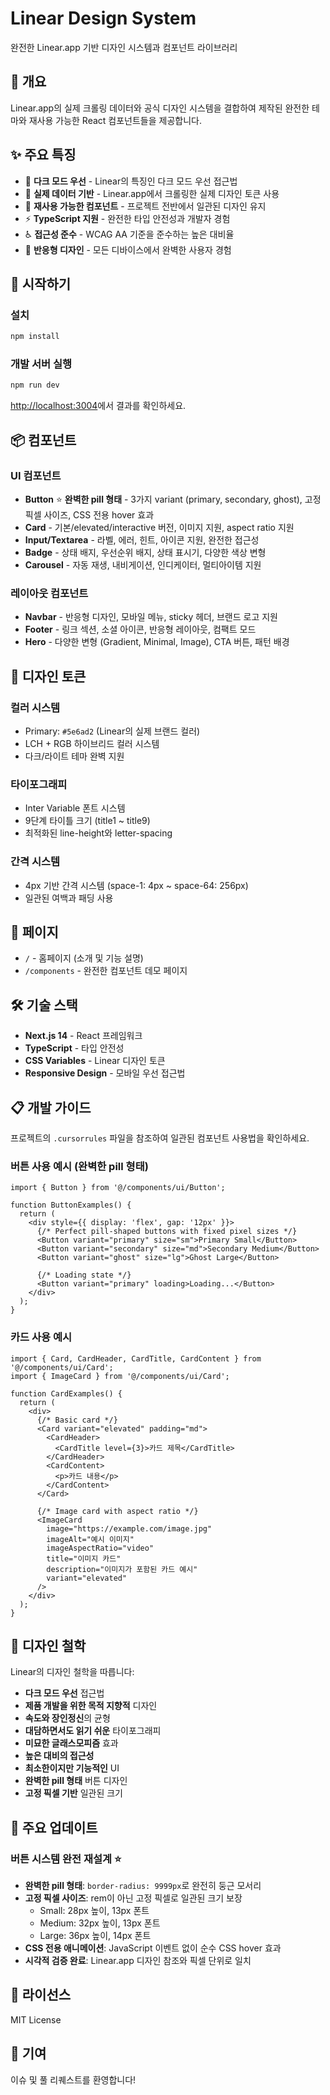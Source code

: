 # Linear Design System

완전한 Linear.app 기반 디자인 시스템과 컴포넌트 라이브러리

## 🎨 개요

Linear.app의 실제 크롤링 데이터와 공식 디자인 시스템을 결합하여 제작된 완전한 테마와 재사용 가능한 React 컴포넌트들을 제공합니다.

## ✨ 주요 특징

- 🌙 **다크 모드 우선** - Linear의 특징인 다크 모드 우선 접근법
- 🎯 **실제 데이터 기반** - Linear.app에서 크롤링한 실제 디자인 토큰 사용
- 🧩 **재사용 가능한 컴포넌트** - 프로젝트 전반에서 일관된 디자인 유지
- ⚡ **TypeScript 지원** - 완전한 타입 안전성과 개발자 경험
- ♿ **접근성 준수** - WCAG AA 기준을 준수하는 높은 대비율
- 📱 **반응형 디자인** - 모든 디바이스에서 완벽한 사용자 경험

## 🚀 시작하기

### 설치

```bash
npm install
```

### 개발 서버 실행

```bash
npm run dev
```

[http://localhost:3004](http://localhost:3004)에서 결과를 확인하세요.

## 📦 컴포넌트

### UI 컴포넌트

- **Button** ⭐ **완벽한 pill 형태** - 3가지 variant (primary, secondary, ghost), 고정 픽셀 사이즈, CSS 전용 hover 효과
- **Card** - 기본/elevated/interactive 버전, 이미지 지원, aspect ratio 지원
- **Input/Textarea** - 라벨, 에러, 힌트, 아이콘 지원, 완전한 접근성
- **Badge** - 상태 배지, 우선순위 배지, 상태 표시기, 다양한 색상 변형
- **Carousel** - 자동 재생, 내비게이션, 인디케이터, 멀티아이템 지원

### 레이아웃 컴포넌트

- **Navbar** - 반응형 디자인, 모바일 메뉴, sticky 헤더, 브랜드 로고 지원
- **Footer** - 링크 섹션, 소셜 아이콘, 반응형 레이아웃, 컴팩트 모드
- **Hero** - 다양한 변형 (Gradient, Minimal, Image), CTA 버튼, 패턴 배경

## 🎨 디자인 토큰

### 컬러 시스템
- Primary: `#5e6ad2` (Linear의 실제 브랜드 컬러)
- LCH + RGB 하이브리드 컬러 시스템
- 다크/라이트 테마 완벽 지원

### 타이포그래피
- Inter Variable 폰트 시스템
- 9단계 타이틀 크기 (title1 ~ title9)
- 최적화된 line-height와 letter-spacing

### 간격 시스템
- 4px 기반 간격 시스템 (space-1: 4px ~ space-64: 256px)
- 일관된 여백과 패딩 사용

## 📱 페이지

- `/` - 홈페이지 (소개 및 기능 설명)
- `/components` - 완전한 컴포넌트 데모 페이지

## 🛠️ 기술 스택

- **Next.js 14** - React 프레임워크
- **TypeScript** - 타입 안전성
- **CSS Variables** - Linear 디자인 토큰
- **Responsive Design** - 모바일 우선 접근법

## 📋 개발 가이드

프로젝트의 `.cursorrules` 파일을 참조하여 일관된 컴포넌트 사용법을 확인하세요.

### 버튼 사용 예시 (완벽한 pill 형태)

```tsx
import { Button } from '@/components/ui/Button';

function ButtonExamples() {
  return (
    <div style={{ display: 'flex', gap: '12px' }}>
      {/* Perfect pill-shaped buttons with fixed pixel sizes */}
      <Button variant="primary" size="sm">Primary Small</Button>
      <Button variant="secondary" size="md">Secondary Medium</Button>
      <Button variant="ghost" size="lg">Ghost Large</Button>
      
      {/* Loading state */}
      <Button variant="primary" loading>Loading...</Button>
    </div>
  );
}
```

### 카드 사용 예시

```tsx
import { Card, CardHeader, CardTitle, CardContent } from '@/components/ui/Card';
import { ImageCard } from '@/components/ui/Card';

function CardExamples() {
  return (
    <div>
      {/* Basic card */}
      <Card variant="elevated" padding="md">
        <CardHeader>
          <CardTitle level={3}>카드 제목</CardTitle>
        </CardHeader>
        <CardContent>
          <p>카드 내용</p>
        </CardContent>
      </Card>
      
      {/* Image card with aspect ratio */}
      <ImageCard
        image="https://example.com/image.jpg"
        imageAlt="예시 이미지"
        imageAspectRatio="video"
        title="이미지 카드"
        description="이미지가 포함된 카드 예시"
        variant="elevated"
      />
    </div>
  );
}
```

## 🎯 디자인 철학

Linear의 디자인 철학을 따릅니다:

- **다크 모드 우선** 접근법
- **제품 개발을 위한 목적 지향적** 디자인
- **속도와 장인정신**의 균형
- **대담하면서도 읽기 쉬운** 타이포그래피
- **미묘한 글래스모피즘** 효과
- **높은 대비의 접근성**
- **최소한이지만 기능적인** UI
- **완벽한 pill 형태** 버튼 디자인
- **고정 픽셀 기반** 일관된 크기

## 🔧 주요 업데이트

### 버튼 시스템 완전 재설계 ⭐
- **완벽한 pill 형태**: `border-radius: 9999px`로 완전히 둥근 모서리
- **고정 픽셀 사이즈**: rem이 아닌 고정 픽셀로 일관된 크기 보장
  - Small: 28px 높이, 13px 폰트
  - Medium: 32px 높이, 13px 폰트  
  - Large: 36px 높이, 14px 폰트
- **CSS 전용 애니메이션**: JavaScript 이벤트 없이 순수 CSS hover 효과
- **시각적 검증 완료**: Linear.app 디자인 참조와 픽셀 단위로 일치

## 📄 라이선스

MIT License

## 🤝 기여

이슈 및 풀 리퀘스트를 환영합니다!